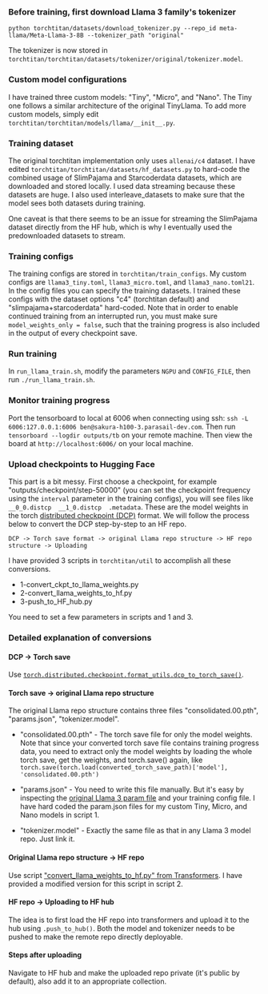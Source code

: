 
### Before training, first download Llama 3 family's tokenizer

`python torchtitan/datasets/download_tokenizer.py --repo_id meta-llama/Meta-Llama-3-8B --tokenizer_path "original"`

The tokenizer is now stored in `torchtitan/torchtitan/datasets/tokenizer/original/tokenizer.model`.

### Custom model configurations

I have trained three custom models: "Tiny", "Micro", and "Nano". The Tiny one follows a similar architecture of the original TinyLlama. To add more custom models, simply edit `torchtitan/torchtitan/models/llama/__init__.py`.

### Training dataset

The original torchtitan implementation only uses `allenai/c4` dataset. I have edited `torchtitan/torchtitan/datasets/hf_datasets.py` to hard-code the combined usage of SlimPajama and Starcoderdata datasets, which are downloaded and stored locally. I used data streaming because these datasets are huge. I also used interleave_datasets to make sure that the model sees both datasets during training. 

One caveat is that there seems to be an issue for streaming the SlimPajama dataset directly from the HF hub, which is why I eventually used the predownloaded datasets to stream.

### Training configs

The training configs are stored in `torchtitan/train_configs`. My custom configs are `llama3_tiny.toml`, `llama3_micro.toml`, and `llama3_nano.toml21`. In the config files you can specify the training datasets. I trained these configs with the dataset options "c4" (torchtitan default) and "slimpajama+starcoderdata" hard-coded. Note that in order to enable continued training from an interrupted run, you must make sure `model_weights_only = false`, such that the training progress is also included in the output of every checkpoint save.

### Run training

In `run_llama_train.sh`, modify the parameters `NGPU` and `CONFIG_FILE`, then run `./run_llama_train.sh`.

### Monitor training progress

Port the tensorboard to local at 6006 when connecting using ssh: `ssh -L 6006:127.0.0.1:6006 ben@sakura-h100-3.parasail-dev.com`. Then run `tensorboard --logdir outputs/tb` on your remote machine. Then view the board at `http://localhost:6006/` on your local machine.

### Upload checkpoints to Hugging Face

This part is a bit messy. First choose a checkpoint, for example "outputs/checkpoint/step-50000" (you can set the checkpoint frequency using the `interval` parameter in the training configs), you will see files like `__0_0.distcp  __1_0.distcp  .metadata`. These are the model weights in the torch [distributed checkpoint (DCP)](https://pytorch.org/tutorials/recipes/distributed_checkpoint_recipe.html) format. We will follow the process below to convert the DCP step-by-step to an HF repo.

`DCP -> Torch save format -> original Llama repo structure -> HF repo structure -> Uploading`

I have provided 3 scripts in `torchtitan/util` to accomplish all these conversions.

 - 1-convert_ckpt_to_llama_weights.py
 - 2-convert_llama_weights_to_hf.py
 - 3-push_to_HF_hub.py

 You need to set a few parameters in scripts and 1 and 3.

### Detailed explanation of conversions

#### DCP -> Torch save
Use [`torch.distributed.checkpoint.format_utils.dcp_to_torch_save()`](https://pytorch.org/docs/stable/distributed.checkpoint.html#torch.distributed.checkpoint.format_utils.torch_save_to_dcp).

#### Torch save -> original Llama repo structure

The original Llama repo structure contains three files "consolidated.00.pth", "params.json", "tokenizer.model".

- "consolidated.00.pth" - The torch save file for only the model weights. Note that since your converted torch save file contains training progress data, you need to extract only the model weights by loading the whole torch save, get the weights, and torch.save() again, like `torch.save(torch.load(converted_torch_save_path)['model'], 'consolidated.00.pth')`

- "params.json" - You need to write this file manually. But it's easy by inspecting the [original Llama 3 param file](https://huggingface.co/meta-llama/Meta-Llama-3-70B/blob/main/original/params.json) and your training config file. I have hard coded the param.json files for my custom Tiny, Micro, and Nano models in script 1.

- "tokenizer.model" - Exactly the same file as that in any Llama 3 model repo. Just link it.

#### Original Llama repo structure -> HF repo

Use script ["convert_llama_weights_to_hf.py" from Transformers](https://github.com/huggingface/transformers/blob/3345ae733b6f4aeb7204a0f3e646a3cdbaad0023/src/transformers/models/llama/convert_llama_weights_to_hf.py). I have provided a modified version for this script in script 2.

#### HF repo -> Uploading to HF hub

The idea is to first load the HF repo into transformers and upload it to the hub using `.push_to_hub()`. Both the model and tokenizer needs to be pushed to make the remote repo directly deployable.

#### Steps after uploading

Navigate to HF hub and make the uploaded repo private (it's public by default), also add it to an appropriate collection.